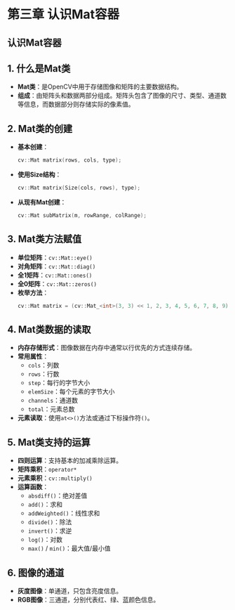 # 第三章 认识Mat容器

## 认识Mat容器

## 1. 什么是Mat类
- **Mat类**：是OpenCV中用于存储图像和矩阵的主要数据结构。
- **组成**：由矩阵头和数据两部分组成。矩阵头包含了图像的尺寸、类型、通道数等信息，而数据部分则存储实际的像素值。

## 2. Mat类的创建
- **基本创建**：
  ```cpp
  cv::Mat matrix(rows, cols, type);
  ```
- **使用Size结构**：
  ```cpp
  cv::Mat matrix(Size(cols, rows), type);
  ```
- **从现有Mat创建**：
  ```cpp
  cv::Mat subMatrix(m, rowRange, colRange);
  ```

## 3. Mat类方法赋值
- **单位矩阵**：`cv::Mat::eye()`
- **对角矩阵**：`cv::Mat::diag()`
- **全1矩阵**：`cv::Mat::ones()`
- **全0矩阵**：`cv::Mat::zeros()`
- **枚举方法**：
  ```cpp
  cv::Mat matrix = (cv::Mat_<int>(3, 3) << 1, 2, 3, 4, 5, 6, 7, 8, 9);
  ```

## 4. Mat类数据的读取
- **内存存储形式**：图像数据在内存中通常以行优先的方式连续存储。
- **常用属性**：
  - `cols`：列数
  - `rows`：行数
  - `step`：每行的字节大小
  - `elemSize`：每个元素的字节大小
  - `channels`：通道数
  - `total`：元素总数
- **元素读取**：使用`at<>()`方法或通过下标操作符`()`。

## 5. Mat类支持的运算
- **四则运算**：支持基本的加减乘除运算。
- **矩阵乘积**：`operator*`
- **元素乘积**：`cv::multiply()`
- **运算函数**：
  - `absdiff()`：绝对差值
  - `add()`：求和
  - `addWeighted()`：线性求和
  - `divide()`：除法
  - `invert()`：求逆
  - `log()`：对数
  - `max()` / `min()`：最大值/最小值

## 6. 图像的通道
- **灰度图像**：单通道，只包含亮度信息。
- **RGB图像**：三通道，分别代表红、绿、蓝颜色信息。
